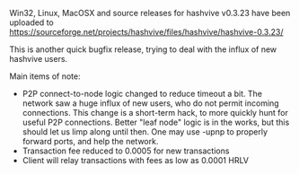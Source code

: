 Win32, Linux, MacOSX and source releases for hashvive v0.3.23 have been uploaded to
https://sourceforge.net/projects/hashvive/files/hashvive/hashvive-0.3.23/

This is another quick bugfix release, trying to deal with the influx of new hashvive users.

Main items of note:

- P2P connect-to-node logic changed to reduce timeout a bit. The network saw a huge influx of new users, who do not permit incoming connections. This change is a short-term hack, to more quickly hunt for useful P2P connections. Better "leaf node" logic is in the works, but this should let us limp along until then. One may use -upnp to properly forward ports, and help the network.
- Transaction fee reduced to 0.0005 for new transactions
- Client will relay transactions with fees as low as 0.0001 HRLV
